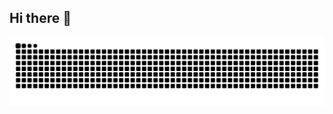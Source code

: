 ## Hi there 👋

<!--
**tomatoyuan/tomatoyuan** is a ✨ _special_ ✨ repository because its `README.md` (this file) appears on your GitHub profile.

Here are some ideas to get you started:

- 🔭 I’m currently working on ...
- 🌱 I’m currently learning ...
- 👯 I’m looking to collaborate on ...
- 🤔 I’m looking for help with ...
- 💬 Ask me about ...
- 📫 How to reach me: ...
- 😄 Pronouns: ...
- ⚡ Fun fact: ...
-->

<!-- snake -->
<picture>
  <source media="(prefers-color-scheme: dark)" srcset="https://github.com/tomatoyuan/tomatoyuan/blob/output/github-snake-dark.svg" />
  <source media="(prefers-color-scheme: light)" srcset="https://github.com/tomatoyuan/tomatoyuan/blob/output/github-snake.svg" />
  <img alt="github-snake" src="github-snake.svg" />
</picture>
